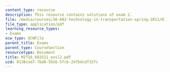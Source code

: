 ```yaml
---
content_type: resource
description: This resource contains solutions of exam 2.
file: /media/courses/16-682-technology-in-transportation-spring-2011/0138cad77bd858165fcb247bdcdf32fc_MIT16_682S11_exsl2.pdf
file_type: application/pdf
learning_resource_types:
- Exams
ocw_type: OCWFile
parent_title: Exams
parent_type: CourseSection
resourcetype: Document
title: MIT16_682S11_exsl2.pdf
uid: 0138cad7-7bd8-5816-5fcb-247bdcdf32fc
---
```

